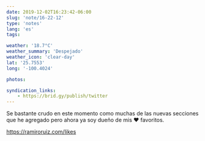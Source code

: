 ```yaml
---
date: 2019-12-02T16:23:42-06:00
slug: 'note/16-22-12'
type: 'notes'
lang: 'es'
tags:

weather: '18.7°C'
weather_summary: 'Despejado'
weather_icon: 'clear-day'
lat: '25.7553'
long: '-100.4024'

photos:

syndication_links:
    - https://brid.gy/publish/twitter
---
```

Se bastante crudo en este momento como muchas de las nuevas secciones que he agregado pero ahora ya soy dueño de mis ❤️ favoritos. 

https://ramiroruiz.com/likes